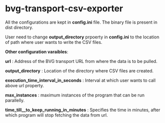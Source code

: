 # bvg-transport-csv-exporter

All the configurations are kept in **config.ini** file.
The binary file is present in dist directory.

User need to change **output_directory** prpoerty in **config.ini** to the location of path where user wants to write the CSV files.

**Other configuration varaibles**:

**url** : Address of the BVG transport URL from where the data is to be pulled.

**output_directory** : Location of the directory where CSV files are created.

**execution_time_interval_in_seconds** : Interval at which user wants to call above url property.

**max_instances** : maximum instances of the program that can be run parallelly. 

**time_till__to_keep_running_in_minutes** : Specifies the time in minutes, after which program will stop fetching the data from url.

